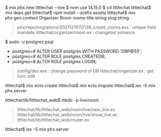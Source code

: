 $ mix phx.new littlechat --live 
$ nvm use 14.15.0
$ cd littlechat 
littlechat$ mix deps.get 
littlechat$ npm install --prefix assets
littlechat$ mix phx.gen.context Organizer Room rooms title:string slug:string

> priv/repo/migrations/20211210112139_create_rooms.exs  : unique field mandate 
> littlechat/organizer/room.ex                          : changeset enhance

$ sudo -u postgres psql
* postgres=# ALTER USER postgres WITH PASSWORD 'DBP@55';
* postgres=# ALTER ROLE postgres CREATEDB;
* postgres=# ALTER ROLE postgres LOGIN;

> config/dev.exs            : change password of DB
>  littlechat/organizer.ex  : get func edit

littlechat$ mix ecto.create
littlechat$ mix ecto.migrate
littlechat$ iex -S mix phx.server

littlechat/lib/littlechat_web$ mkdir -p live/room

> littlechat/lib/littlechat_web/room/live/new_live.ex
> littlechat/lib/littlechat_web/room/live/show_live.ex
> littlechat/lib/littlechat_web/router.ex

littlechat$ iex -S mix phx.server